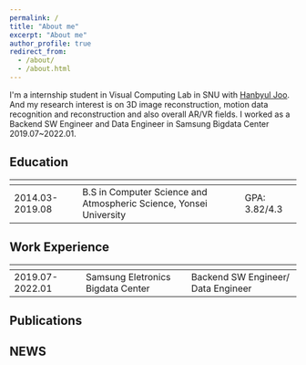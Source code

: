 ```yaml
---
permalink: /
title: "About me"
excerpt: "About me"
author_profile: true
redirect_from: 
  - /about/
  - /about.html
---
```




I'm a internship student in Visual Computing Lab in SNU with [Hanbyul Joo](https://jhugestar.github.io/). And my research interest is on 3D image reconstruction, motion data recognition and reconstruction and also overall AR/VR fields. I worked as a Backend SW Engineer and Data Engineer in Samsung Bigdata Center 2019.07~2022.01.

Education
---

|<!-- -->|<!-- -->|<!-- -->|
|-----|-----|-----|
|2014.03-2019.08|B.S in Computer Science and Atmospheric Science, Yonsei University|GPA: 3.82/4.3|


Work Experience
---

|<!-- -->|<!-- -->|<!-- -->|
|-----|-----|-----|
|2019.07-2022.01|Samsung Eletronics Bigdata Center|Backend SW Engineer/ Data Engineer|


Publications
---


NEWS
---


